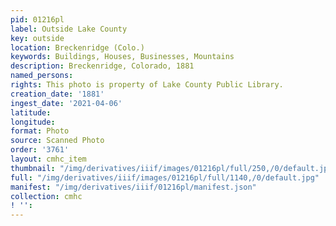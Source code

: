```yaml
---
pid: 01216pl
label: Outside Lake County
key: outside
location: Breckenridge (Colo.)
keywords: Buildings, Houses, Businesses, Mountains
description: Breckenridge, Colorado, 1881
named_persons: 
rights: This photo is property of Lake County Public Library.
creation_date: '1881'
ingest_date: '2021-04-06'
latitude: 
longitude: 
format: Photo
source: Scanned Photo
order: '3761'
layout: cmhc_item
thumbnail: "/img/derivatives/iiif/images/01216pl/full/250,/0/default.jpg"
full: "/img/derivatives/iiif/images/01216pl/full/1140,/0/default.jpg"
manifest: "/img/derivatives/iiif/01216pl/manifest.json"
collection: cmhc
! '': 
---
```

